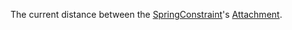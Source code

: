 The current distance between the [SpringConstraint](https://create.roblox.com/docs/reference/engine/classes/SpringConstraint)'s [Attachment](https://create.roblox.com/docs/reference/engine/classes/Attachment).